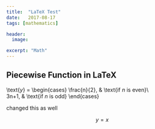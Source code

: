 ```yaml
---
title:  "LaTeX Test"
date:   2017-08-17
tags: [mathematics]

header:
  image: 

excerpt: "Math"
---
```


## Piecewise Function in LaTeX

 \text{$y$} = \begin{cases}
 \frac{n}{2},  & \text{if $n$ is even}\\\
 3n+1, & \text{if $n$ is odd}
\end{cases}


changed this as well

$$y = x$$
